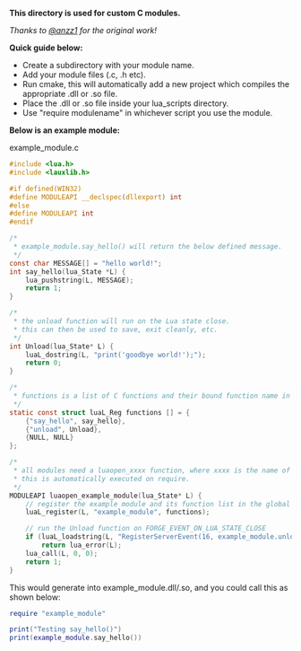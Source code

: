 **This directory is used for custom C modules.**

*Thanks to [@anzz1](https://github.com/anzz1) for the original work!*

**Quick guide below:**
- Create a subdirectory with your module name.
- Add your module files (.c, .h etc).
- Run cmake, this will automatically add a new project which compiles the appropriate .dll or .so file.
- Place the .dll or .so file inside your lua_scripts directory.
- Use "require modulename" in whichever script you use the module.


**Below is an example module:**

example_module.c
```C
#include <lua.h>
#include <lauxlib.h>

#if defined(WIN32)
#define MODULEAPI __declspec(dllexport) int
#else
#define MODULEAPI int
#endif

/*
 * example_module.say_hello() will return the below defined message.
 */
const char MESSAGE[] = "hello world!";
int say_hello(lua_State *L) {
    lua_pushstring(L, MESSAGE);
    return 1;
}

/*
 * the unload function will run on the Lua state close.
 * this can then be used to save, exit cleanly, etc.
 */
int Unload(lua_State* L) {
    luaL_dostring(L, "print('goodbye world!');");
    return 0;
}

/*
 * functions is a list of C functions and their bound function name in the Lua namespace
 */
static const struct luaL_Reg functions [] = {
    {"say_hello", say_hello},
    {"unload", Unload},
    {NULL, NULL}
};

/*
 * all modules need a luaopen_xxxx function, where xxxx is the name of the module.
 * this is automatically executed on require.
 */
MODULEAPI luaopen_example_module(lua_State* L) {
    // register the example module and its function list in the global namespace
    luaL_register(L, "example_module", functions);

    // run the Unload function on FORGE_EVENT_ON_LUA_STATE_CLOSE
    if (luaL_loadstring(L, "RegisterServerEvent(16, example_module.unload)") != 0)
        return lua_error(L);
    lua_call(L, 0, 0);
    return 1;
}
```
This would generate into example_module.dll/.so, and you could call this as shown below:

```Lua
require "example_module"

print("Testing say_hello()")
print(example_module.say_hello())
```

